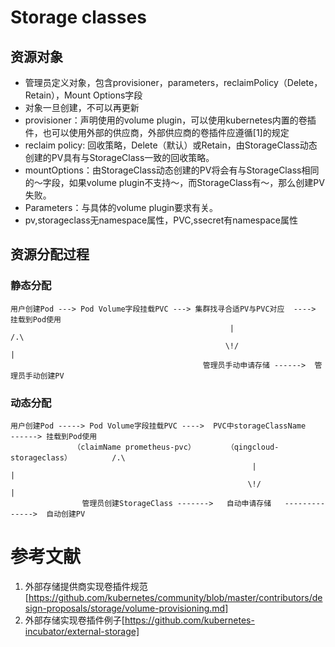 # Storage classes

## 资源对象

- 管理员定义对象，包含provisioner，parameters，reclaimPolicy（Delete，Retain），Mount Options字段
- 对象一旦创建，不可以再更新
- provisioner：声明使用的volume plugin，可以使用kubernetes内置的卷插件，也可以使用外部的供应商，外部供应商的卷插件应遵循[1]的规定
- reclaim policy: 回收策略，Delete（默认）或Retain，由StorageClass动态创建的PV具有与StorageClass一致的回收策略。
- mountOptions：由StorageClass动态创建的PV将会有与StorageClass相同的～字段，如果volume plugin不支持～，而StorageClass有～，那么创建PV失败。
- Parameters：与具体的volume plugin要求有关。
- pv,storageclass无namespace属性，PVC,ssecret有namespace属性

## 资源分配过程
### 静态分配
```
用户创建Pod ---> Pod Volume字段挂载PVC ---> 集群找寻合适PV与PVC对应  ----> 挂载到Pod使用
                                                 |                          /.\
                                                \!/                          |
                                           管理员手动申请存储 ------>  管理员手动创建PV
```

### 动态分配
```
用户创建Pod -----> Pod Volume字段挂载PVC ---->  PVC中storageClassName    ------> 挂载到Pod使用
              （claimName prometheus-pvc）       （qingcloud-storageclass）         /.\
                                                      |                             |
                                                     \!/                            |
                管理员创建StorageClass ------->   自动申请存储   -------------->  自动创建PV
```

# 参考文献
1. 外部存储提供商实现卷插件规范[https://github.com/kubernetes/community/blob/master/contributors/design-proposals/storage/volume-provisioning.md]
2. 外部存储实现卷插件例子[https://github.com/kubernetes-incubator/external-storage]
